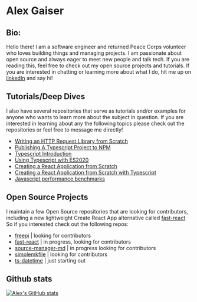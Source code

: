 # Alex Gaiser

## Bio:

Hello there! I am a software engineer and returned Peace Corps volunteer who loves building things and managing projects. I am passionate about open source and always eager to meet new people and talk tech. If you are reading this, feel free to check out my open source projects and tutorials. If you are interested in chatting or learning more about what I do, hit me up on [linkedIn](https://www.linkedin.com/in/alexander-gaiser/) and say hi! 


## Tutorials/Deep Dives

I also have several repositories that serve as tutorials and/or examples for anyone who wants to learn more about the subject in question. If you are interested in learning about any the following topics please check out the repositories or feel free to message me directly!

- [Writing an HTTP Request Library from Scratch](https://github.com/AlexGaiser/http_lib/blob/master/ReadMe.md)
- [Publishing A Typescript Project to NPM](https://github.com/AlexGaiser/publish-to-npm/blob/main/README.md)
- [Typescript Introduction](https://github.com/AlexGaiser/typescript-for-fun-and-profit-slides)
- [Using Typescript with ES2020](https://github.com/AlexGaiser/ES2020-Typescript)
- [Creating a React Application from Scratch](https://github.com/AlexGaiser/react-app-template-from-scratch)
- [Creating a React Application from Scratch with Typescript](https://github.com/AlexGaiser/react-from-scratch-typescript)
- [Javascript performance benchmarks](https://github.com/AlexGaiser/js-performance)

## Open Source Projects
I maintain a few Open Source repositories that are looking for contributors, including a new lightweight Create React App alternative called [fast-react](https://github.com/AlexGaiser/fast-react)  So if you interested check out the following repos:

- [freepi](https://github.com/AlexGaiser/freepi) | looking for contributors
- [fast-react](https://github.com/AlexGaiser/fast-react) | in progress, looking for contributors
- [source-manager-md](https://github.com/AlexGaiser/source-manager-ts) | in progress looking for contributors
- [simplemkfile](https://github.com/AlexGaiser/addfiles-cli) | looking for contributors
- [ts-datetime](https://github.com/AlexGaiser/ts-datetime) | just starting out

## Github stats
[![Alex's GitHub stats](https://github-readme-stats.vercel.app/api?username=alexGaiser&theme=dracula)](https://github.com/anuraghazra/github-readme-stats)



